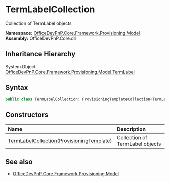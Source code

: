 # TermLabelCollection
Collection of TermLabel objects  

**Namespace:** [OfficeDevPnP.Core.Framework.Provisioning.Model](OfficeDevPnP.Core.Framework.Provisioning.Model.md)  
**Assembly:** OfficeDevPnP.Core.dll  
## Inheritance Hierarchy
System.Object  
    [OfficeDevPnP.Core.Framework.Provisioning.Model.TermLabel](OfficeDevPnP.Core.Framework.Provisioning.Model.TermLabel.md)
## Syntax
```C#
public class TermLabelCollection: ProvisioningTemplateCollection<TermLabel>
```
## Constructors
|**Name**|**Description**|
|:-----|:-----|
| [TermLabelCollection(ProvisioningTemplate)](OfficeDevPnP.Core.Framework.Provisioning.Model.TermLabelCollection.ctor1.md) |  Collection of TermLabel objects 
## See also
- [OfficeDevPnP.Core.Framework.Provisioning.Model](OfficeDevPnP.Core.Framework.Provisioning.Model.md)
